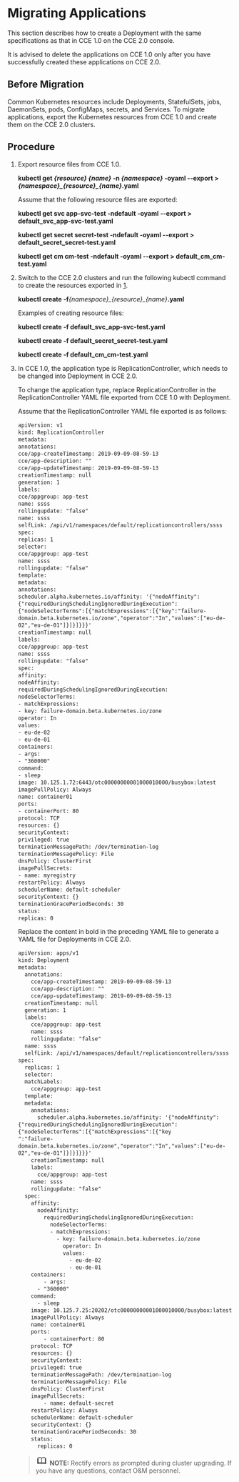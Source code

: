 # Migrating Applications<a name="cce_01_9995"></a>

This section describes how to create a Deployment with the same specifications as that in CCE 1.0 on the CCE 2.0 console.

It is advised to delete the applications on CCE 1.0 only after you have successfully created these applications on CCE 2.0.

## Before Migration<a name="section468148175110"></a>

Common Kubernetes resources include Deployments, StatefulSets, jobs, DaemonSets, pods, ConfigMaps, secrets, and Services. To migrate applications, export the Kubernetes resources from CCE 1.0 and create them on the CCE 2.0 clusters.

## Procedure<a name="section18998418513"></a>

1.  <a name="li156087595210"></a>Export resource files from CCE 1.0.

    **kubectl get **_\{resource\} \{name\}_** -n **_\{namespace\}_** -oyaml --export \> **_\{namespace\}\_\{resource\}\_\{name\}_**.yaml**

    Assume that the following resource files are exported:

    **kubectl get svc app-svc-test -ndefault -oyaml --export \> default\_svc\_app-svc-test.yaml**

    **kubectl get secret secret-test -ndefault -oyaml --export \> default\_secret\_secret-test.yaml**

    **kubectl get cm cm-test -ndefault -oyaml --export \> default\_cm\_cm-test.yaml**

2.  Switch to the CCE 2.0 clusters and run the following kubectl command to create the resources exported in  [1](#li156087595210).

    **kubectl create -f**_\{namespace\}\_\{resource\}\_\{name\}_**.yaml**

    Examples of creating resource files:

    **kubectl create -f default\_svc\_app-svc-test.yaml**

    **kubectl create -f default\_secret\_secret-test.yaml**

    **kubectl create -f default\_cm\_cm-test.yaml**

3.  In CCE 1.0, the application type is ReplicationController, which needs to be changed into Deployment in CCE 2.0.

    To change the application type, replace ReplicationController in the ReplicationController YAML file exported from CCE 1.0 with Deployment.

    Assume that the ReplicationController YAML file exported is as follows:

    ```
    apiVersion: v1
    kind: ReplicationController
    metadata:
    annotations:
    cce/app-createTimestamp: 2019-09-09-08-59-13
    cce/app-description: ""
    cce/app-updateTimestamp: 2019-09-09-08-59-13
    creationTimestamp: null
    generation: 1
    labels:
    cce/appgroup: app-test
    name: ssss
    rollingupdate: "false"
    name: ssss
    selfLink: /api/v1/namespaces/default/replicationcontrollers/ssss
    spec:
    replicas: 1
    selector:
    cce/appgroup: app-test
    name: ssss
    rollingupdate: "false"
    template:
    metadata:
    annotations:
    scheduler.alpha.kubernetes.io/affinity: '{"nodeAffinity":{"requiredDuringSchedulingIgnoredDuringExecution":{"nodeSelectorTerms":[{"matchExpressions":[{"key":"failure-domain.beta.kubernetes.io/zone","operator":"In","values":["eu-de-02","eu-de-01"]}]}]}}}'
    creationTimestamp: null
    labels:
    cce/appgroup: app-test
    name: ssss
    rollingupdate: "false"
    spec:
    affinity:
    nodeAffinity:
    requiredDuringSchedulingIgnoredDuringExecution:
    nodeSelectorTerms:
    - matchExpressions:
    - key: failure-domain.beta.kubernetes.io/zone
    operator: In
    values:
    - eu-de-02
    - eu-de-01
    containers:
    - args:
    - "360000"
    command:
    - sleep
    image: 10.125.1.72:6443/otc00000000001000010000/busybox:latest
    imagePullPolicy: Always
    name: container01
    ports:
    - containerPort: 80
    protocol: TCP
    resources: {}
    securityContext:
    privileged: true
    terminationMessagePath: /dev/termination-log
    terminationMessagePolicy: File
    dnsPolicy: ClusterFirst
    imagePullSecrets:
    - name: myregistry
    restartPolicy: Always
    schedulerName: default-scheduler
    securityContext: {}
    terminationGracePeriodSeconds: 30
    status:
    replicas: 0
    ```

    Replace the content in bold in the preceding YAML file to generate a YAML file for Deployments in CCE 2.0.

    ```
    apiVersion: apps/v1
    kind: Deployment
    metadata:
      annotations:
        cce/app-createTimestamp: 2019-09-09-08-59-13
        cce/app-description: ""
        cce/app-updateTimestamp: 2019-09-09-08-59-13
      creationTimestamp: null
      generation: 1
      labels:
        cce/appgroup: app-test
        name: ssss
        rollingupdate: "false"
      name: ssss
      selfLink: /api/v1/namespaces/default/replicationcontrollers/ssss
    spec:
      replicas: 1
      selector:
      matchLabels:
        cce/appgroup: app-test
      template:
      metadata:
        annotations:
          scheduler.alpha.kubernetes.io/affinity: '{"nodeAffinity":{"requiredDuringSchedulingIgnoredDuringExecution":{"nodeSelectorTerms":[{"matchExpressions":[{"key
    ":"failure-domain.beta.kubernetes.io/zone","operator":"In","values":["eu-de-02","eu-de-01"]}]}]}}}'
        creationTimestamp: null
        labels:
          cce/appgroup: app-test
        name: ssss
        rollingupdate: "false"
      spec:
        affinity:
          nodeAffinity:
            requiredDuringSchedulingIgnoredDuringExecution:
              nodeSelectorTerms:
              - matchExpressions:
                - key: failure-domain.beta.kubernetes.io/zone
                  operator: In
                  values:
                    - eu-de-02
                    - eu-de-01
        containers:
            - args:
          - "360000"
        command:
          - sleep
        image: 10.125.7.25:20202/otc00000000001000010000/busybox:latest
        imagePullPolicy: Always
        name: container01
        ports:
            - containerPort: 80
        protocol: TCP
        resources: {}
        securityContext:
        privileged: true
        terminationMessagePath: /dev/termination-log
        terminationMessagePolicy: File
        dnsPolicy: ClusterFirst
        imagePullSecrets:
            - name: default-secret
        restartPolicy: Always
        schedulerName: default-scheduler
        securityContext: {}
        terminationGracePeriodSeconds: 30
        status:
          replicas: 0
    ```

    >![](public_sys-resources/icon-note.gif) **NOTE:** 
    >Rectify errors as prompted during cluster upgrading. If you have any questions, contact O&M personnel.


